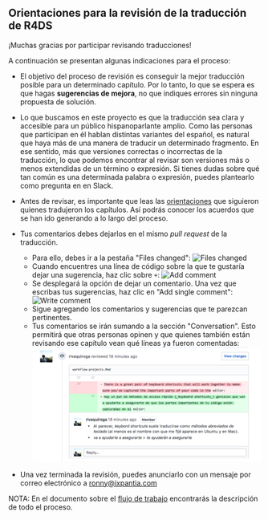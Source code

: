 ## Orientaciones para la revisión de la traducción de R4DS

¡Muchas gracias por participar revisando traducciones!

A continuación se presentan algunas indicaciones para el proceso:

- El objetivo del proceso de revisión es conseguir la mejor traducción posible para un determinado capítulo. Por lo tanto, lo que se espera es que hagas __sugerencias de mejora__, no que indiques errores sin ninguna propuesta de solución.

- Lo que buscamos en este proyecto es que la traducción sea clara y accesible para un público hispanoparlante amplio. Como las personas que participan en él hablan distintas variantes del español, es natural que haya más de una manera de traducir un determinado fragmento. En ese sentido, más que versiones correctas o incorrectas de la traducción, lo que podemos encontrar al revisar son versiones más o menos extendidas de un término o expresión. Si tienes dudas sobre qué tan común es una determinada palabra o expresión, puedes plantearlo como pregunta en en Slack.

- Antes de revisar, es importante que leas las [orientaciones](https://github.com/fontanero-api/descripcion-y-orientaciones/blob/master/orientaciones-traduccion.md) que siguieron quienes tradujeron los capítulos. Así podrás conocer los acuerdos que se han ido generando a lo largo del proceso.

- Tus comentarios debes dejarlos en el mismo _pull request_ de la traducción.

  - Para ello, debes ir a la pestaña "Files changed": <img src= "screenshots/files_changed.png" alt="Files changed" />
  - Cuando encuentres una línea de código sobre la que te gustaría dejar una sugerencia, haz clic sobre `+`: <img src= "screenshots/add_comment.png" alt="Add comment" />
  - Se desplegará la opción de dejar un comentario. Una vez que escribas tus sugerencias, haz clic en "Add single comment": <img src= "screenshots/write_comment.png" alt="Write comment" />
  - Sigue agregando los comentarios y sugerencias que te parezcan pertinentes. 
  - Tus comentarios se irán sumando a la sección "Conversation". Esto permitirá que otras personas opinen y que quienes también están revisando ese capítulo vean qué líneas ya fueron comentadas: <img src= "screenshots/conversacion.png" alt="Add comment" />

- Una vez terminada la revisión, puedes anunciarlo  con un mensaje por correo electrónico a ronny@ixpantia.com 

NOTA: En el documento sobre el [flujo de trabajo](https://github.com/cienciadedatos/descripcion-y-orientaciones/blob/master/flujo-trabajo.md) encontrarás la descripción de todo el proceso.
